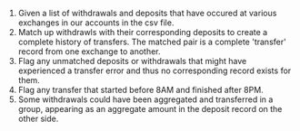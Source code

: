 1. Given a list of withdrawals and deposits that have occured at various exchanges in our accounts in the csv file.
2. Match up withdrawls with their corresponding deposits to create a complete history of transfers. The matched pair is a complete 'transfer' record from one exchange to another.
3. Flag any unmatched deposits or withdrawals that might have experienced a transfer error and thus no corresponding record exists for them.
4. Flag any transfer that started before 8AM and finished after 8PM.
5. Some withdrawals could have been aggregated and transferred in a group, appearing as an aggregate amount in the deposit record on the other side.
